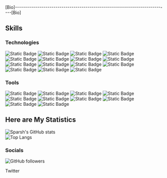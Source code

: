 [Bio]----------------------------------------------------------------------------[Bio]

## Skills

### Technologies
![Static Badge](https://img.shields.io/badge/HTML-%23E34F26?logo=html5&logoColor=black&labelColor=%23E34F26&color=black)
![Static Badge](https://img.shields.io/badge/CSS-%23663399?logo=css&logoColor=black&labelColor=%23663399&color=black)
![Static Badge](https://img.shields.io/badge/JavaScript-%23F7DF1E?logo=JavaScript&logoColor=black&labelColor=%23F7DF1E&color=black)
![Static Badge](https://img.shields.io/badge/Bootstrap-%237952B3?logo=bootstrap&logoColor=black&labelColor=%237952B3&color=black)
![Static Badge](https://img.shields.io/badge/Spring%20Boot-%236DB33F?logo=Spring%20Boot&logoColor=black&labelColor=%236DB33F&color=black)
![Static Badge](https://img.shields.io/badge/JUnit-%2325A162?logo=JUNIT5&logoColor=black&labelColor=%2325A162&color=black)
![Static Badge](https://img.shields.io/badge/Spring%20MVC-%236DB33F?logo=Spring&logoColor=black&labelColor=%236DB33F&color=black)
![Static Badge](https://img.shields.io/badge/MySQL-%234479A1?logo=MySQL&logoColor=black&labelColor=%234479A1&color=black)
![Static Badge](https://img.shields.io/badge/REST%20API-%20%234287f5?logo=pcgamingwiki&logoColor=black&labelColor=%20%234287f5&color=black)
![Static Badge](https://img.shields.io/badge/Redux-%23764ABC?logo=redux&logoColor=black&labelColor=%23764ABC&color=black)
![Static Badge](https://img.shields.io/badge/Webpack-%238DD6F9?logo=webpack&logoColor=black&labelColor=%238DD6F9&color=black)
![Static Badge](https://img.shields.io/badge/React-%2361DAFB?logo=react&logoColor=black&labelColor=%2361DAFB&color=black)
![Static Badge](https://img.shields.io/badge/Spring%20Security-%236DB33F?logo=Spring%20Security&logoColor=black&labelColor=%236DB33F&color=black)
![Static Badge](https://img.shields.io/badge/Spring-%236DB33F?logo=Spring&logoColor=black&labelColor=%236DB33F&color=black)
![Static Badge](https://img.shields.io/badge/Spring%20Data%20JPA-%236DB33F?logo=Spring&logoColor=black&labelColor=%236DB33F&color=black)

### Tools
![Static Badge](https://img.shields.io/badge/OpenAI-%23412991?logo=OpenAI&logoColor=black&labelColor=%23412991&color=black)
![Static Badge](https://img.shields.io/badge/Gemini-%238E75B2?logo=Google%20Gemini&logoColor=black&labelColor=%238E75B2&color=black)
![Static Badge](https://img.shields.io/badge/Github%20Copilot-black?logo=Github%20Copilot&logoColor=white&labelColor=grey&color=black)
![Static Badge](https://img.shields.io/badge/Web3-%23F16822?logo=web3.js&logoColor=black&labelColor=%23F16822&color=black)
![Static Badge](https://img.shields.io/badge/Docker-%232496ED?logo=Docker&logoColor=black&labelColor=%232496ED&color=black)
![Static Badge](https://img.shields.io/badge/Kubernetes-%23326CE5?logo=Kubernetes&logoColor=black&labelColor=%23326CE5&color=black)
![Static Badge](https://img.shields.io/badge/PWA-%235A0FC8?logo=PWA&logoColor=black&labelColor=%235A0FC8&color=black)
![Static Badge](https://img.shields.io/badge/CI%2FCD-%230DBD8B?logo=elegoo&logoColor=black&labelColor=%230DBD8B&color=black)
![Static Badge](https://img.shields.io/badge/DevOps-%2320A6C9?logo=apachesuperset&logoColor=black&labelColor=%2320A6C9&color=black)
![Static Badge](https://img.shields.io/badge/BLOCKCHAIN-%23F0B90B?logo=bnbchain&logoColor=black&labelColor=%23F0B90B&color=black)


## Here are My Statistics 
![Sparsh's GitHub stats](https://github-readme-stats.vercel.app/api?username=sparshchaudhari&show_icons=true&theme=radical)
<br>
![Top Langs](https://github-readme-stats.vercel.app/api/top-langs/?username=sparshchaudhari&hide_progress=true)

### Socials
![GitHub followers](https://img.shields.io/github/followers/sparshchaudhari)

Twitter

